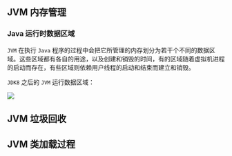 ## JVM 内存管理

### Java 运行时数据区域

`JVM` 在执行 `Java` 程序的过程中会把它所管理的内存划分为若干个不同的数据区域。这些区域都有各自的用途，以及创建和销毁的时间，有的区域随着虚拟机进程的启动而存在，有些区域则依赖用户线程的启动和结束而建立和销毁。

`JDK8` 之后的 `JVM` 运行数据区域：

![](https://resource.lzyan.fun/PigGo/20220223201513.png)

## JVM 垃圾回收
## JVM 类加载过程